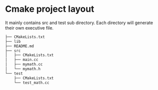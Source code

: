 # Cmake project layout

It mainly contains src and test sub directory. Each directory will generate their own executive file. 
```bash
├── CMakeLists.txt
├── lib
├── README.md
├── src
│   ├── CMakeLists.txt
│   ├── main.cc
│   ├── mymath.cc
│   └── mymath.h
└── test
    ├── CMakeLists.txt
    └── test_math.cc

```
